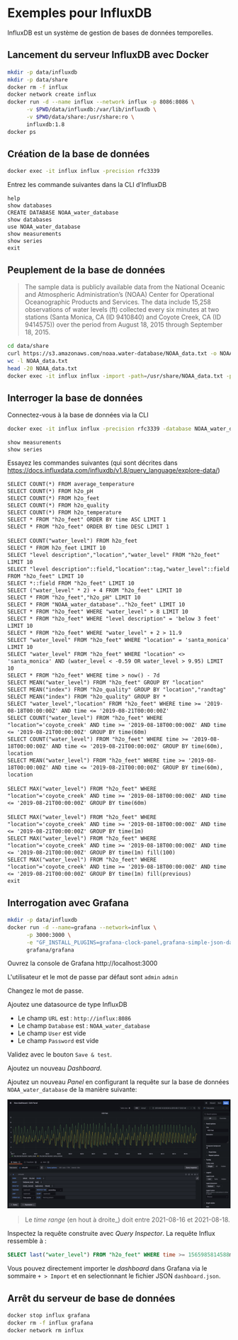# Exemples pour InfluxDB

InfluxDB est un système de gestion de bases de données temporelles.

## Lancement du serveur InfluxDB avec Docker

```bash
mkdir -p data/influxdb
mkdir -p data/share
docker rm -f influx
docker network create influx
docker run -d --name influx --network influx -p 8086:8086 \
      -v $PWD/data/influxdb:/var/lib/influxdb \
      -v $PWD/data/share:/usr/share:ro \
      influxdb:1.8
docker ps
```

## Création de la base de données

```bash
docker exec -it influx influx -precision rfc3339
```

Entrez les commande suivantes dans la CLI d'InfluxDB
```
help
show databases
CREATE DATABASE NOAA_water_database
show databases
use NOAA_water_database
show measurements
show series
exit
```

## Peuplement de la base de données

> The sample data is publicly available data from the National Oceanic and Atmospheric Administration’s (NOAA) Center for Operational Oceanographic Products and Services. The data include 15,258 observations of water levels (ft) collected every six minutes at two stations (Santa Monica, CA (ID 9410840) and Coyote Creek, CA (ID 9414575)) over the period from August 18, 2015 through September 18, 2015.

```bash
cd data/share
curl https://s3.amazonaws.com/noaa.water-database/NOAA_data.txt -o NOAA_data.txt
wc -l NOAA_data.txt
head -20 NOAA_data.txt
docker exec -it influx influx -import -path=/usr/share/NOAA_data.txt -precision=s -database=NOAA_water_database
```

## Interroger la base de données

Connectez-vous à la base de données via la CLI 
```bash
docker exec -it influx influx -precision rfc3339 -database NOAA_water_database
```

```console
show measurements
show series
```

Essayez les commandes suivantes (qui sont décrites dans https://docs.influxdata.com/influxdb/v1.8/query_language/explore-data/)

```console
SELECT COUNT(*) FROM average_temperature
SELECT COUNT(*) FROM h2o_pH
SELECT COUNT(*) FROM h2o_feet
SELECT COUNT(*) FROM h2o_quality
SELECT COUNT(*) FROM h2o_temperature
SELECT * FROM "h2o_feet" ORDER BY time ASC LIMIT 1
SELECT * FROM "h2o_feet" ORDER BY time DESC LIMIT 1

SELECT COUNT("water_level") FROM h2o_feet
SELECT * FROM h2o_feet LIMIT 10
SELECT "level description","location","water_level" FROM "h2o_feet" LIMIT 10
SELECT "level description"::field,"location"::tag,"water_level"::field FROM "h2o_feet" LIMIT 10
SELECT *::field FROM "h2o_feet" LIMIT 10
SELECT ("water_level" * 2) + 4 FROM "h2o_feet" LIMIT 10
SELECT * FROM "h2o_feet","h2o_pH" LIMIT 10
SELECT * FROM "NOAA_water_database".."h2o_feet" LIMIT 10
SELECT * FROM "h2o_feet" WHERE "water_level" > 8 LIMIT 10
SELECT * FROM "h2o_feet" WHERE "level description" = 'below 3 feet' LIMIT 10
SELECT * FROM "h2o_feet" WHERE "water_level" + 2 > 11.9
SELECT "water_level" FROM "h2o_feet" WHERE "location" = 'santa_monica' LIMIT 10
SELECT "water_level" FROM "h2o_feet" WHERE "location" <> 'santa_monica' AND (water_level < -0.59 OR water_level > 9.95) LIMIT 10
SELECT * FROM "h2o_feet" WHERE time > now() - 7d
SELECT MEAN("water_level") FROM "h2o_feet" GROUP BY "location"
SELECT MEAN("index") FROM "h2o_quality" GROUP BY "location","randtag"
SELECT MEAN("index") FROM "h2o_quality" GROUP BY *
SELECT "water_level","location" FROM "h2o_feet" WHERE time >= '2019-08-18T00:00:00Z' AND time <= '2019-08-21T00:00:00Z'
SELECT COUNT("water_level") FROM "h2o_feet" WHERE "location"='coyote_creek' AND time >= '2019-08-18T00:00:00Z' AND time <= '2019-08-21T00:00:00Z' GROUP BY time(60m)
SELECT COUNT("water_level") FROM "h2o_feet" WHERE time >= '2019-08-18T00:00:00Z' AND time <= '2019-08-21T00:00:00Z' GROUP BY time(60m), location
SELECT MEAN("water_level") FROM "h2o_feet" WHERE time >= '2019-08-18T00:00:00Z' AND time <= '2019-08-21T00:00:00Z' GROUP BY time(60m), location

SELECT MAX("water_level") FROM "h2o_feet" WHERE "location"='coyote_creek' AND time >= '2019-08-18T00:00:00Z' AND time <= '2019-08-21T00:00:00Z' GROUP BY time(60m)

SELECT MAX("water_level") FROM "h2o_feet" WHERE "location"='coyote_creek' AND time >= '2019-08-18T00:00:00Z' AND time <= '2019-08-21T00:00:00Z' GROUP BY time(1m)
SELECT MAX("water_level") FROM "h2o_feet" WHERE "location"='coyote_creek' AND time >= '2019-08-18T00:00:00Z' AND time <= '2019-08-21T00:00:00Z' GROUP BY time(1m) fill(100)
SELECT MAX("water_level") FROM "h2o_feet" WHERE "location"='coyote_creek' AND time >= '2019-08-18T00:00:00Z' AND time <= '2019-08-21T00:00:00Z' GROUP BY time(1m) fill(previous)
exit
```


## Interrogation avec Grafana

```bash
mkdir -p data/influxdb
docker run -d --name=grafana --network=influx \
      -p 3000:3000 \
      -e "GF_INSTALL_PLUGINS=grafana-clock-panel,grafana-simple-json-datasource" \
      grafana/grafana
```

Ouvrez la console de Grafana http://localhost:3000

L'utilisateur et le mot de passe par défaut sont `admin` `admin`

Changez le mot de passe.

Ajoutez une datasource de type InfluxDB
* Le champ `URL` est : `http://influx:8086`
* Le champ `Database` est : `NOAA_water_database`
* Le champ `User` est vide
* Le champ `Password` est vide

Validez avec le bouton `Save & test`.

Ajoutez un nouveau _Dashboard_.

Ajoutez un nouveau _Panel_ en configurant la requête sur la base de données `NOAA_water_database` de la manière suivante:

![Grafana Panel](./grafana-panel.png)

> Le _time range_ (en hout à droite_) doit entre 2021-08-16 et 2021-08-18.

Inspectez la requête construite avec _Query Inspector_. La requête Influx ressemble à :

```sql
SELECT last("water_level") FROM "h2o_feet" WHERE time >= 1565985814588ms and time <= 1568755308047ms GROUP BY time(30m), "location" fill(null)
```

Vous pouvez directement importer le _dashboard_ dans Grafana via le sommaire `+ > Import` et en selectionnant le fichier JSON `dashboard.json`.

## Arrêt du serveur de base de données
```bash
docker stop influx grafana
docker rm -f influx grafana
docker network rm influx
```
